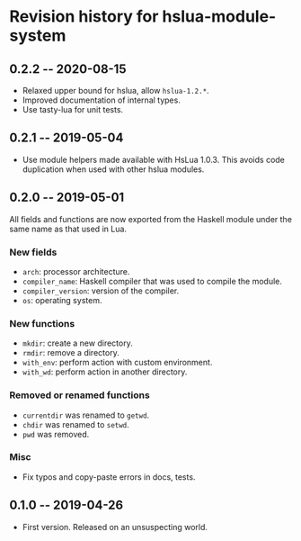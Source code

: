# Revision history for hslua-module-system

## 0.2.2 -- 2020-08-15

- Relaxed upper bound for hslua, allow `hslua-1.2.*`.
- Improved documentation of internal types.
- Use tasty-lua for unit tests.

## 0.2.1 -- 2019-05-04

- Use module helpers made available with HsLua 1.0.3. This avoids
  code duplication when used with other hslua modules.

## 0.2.0 -- 2019-05-01

All fields and functions are now exported from the Haskell module
under the same name as that used in Lua.

### New fields

- `arch`: processor architecture.
- `compiler_name`: Haskell compiler that was used to compile the module.
- `compiler_version`: version of the compiler.
- `os`: operating system.

### New functions

- `mkdir`: create a new directory.
- `rmdir`: remove a directory.
- `with_env`: perform action with custom environment.
- `with_wd`: perform action in another directory.

### Removed or renamed functions

- `currentdir` was renamed to `getwd`.
- `chdir` was renamed to `setwd`.
- `pwd` was removed.

### Misc

- Fix typos and copy-paste errors in docs, tests.

## 0.1.0 -- 2019-04-26

- First version. Released on an unsuspecting world.
